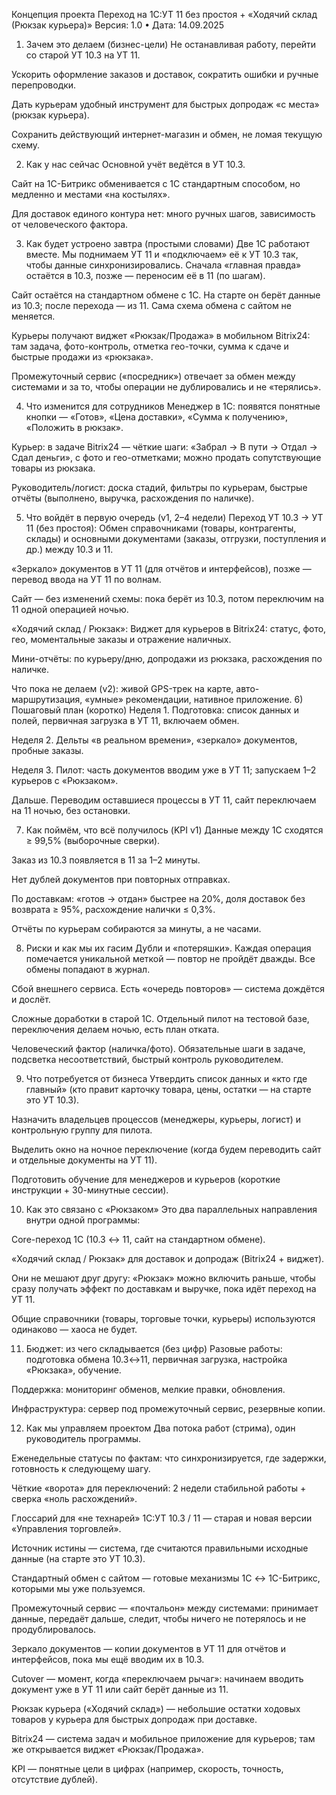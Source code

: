 Концепция проекта
Переход на 1С:УТ 11 без простоя + «Ходячий склад (Рюкзак курьера)»
 Версия: 1.0 • Дата: 14.09.2025
1) Зачем это делаем (бизнес-цели)
Не останавливая работу, перейти со старой УТ 10.3 на УТ 11.


Ускорить оформление заказов и доставок, сократить ошибки и ручные перепроводки.


Дать курьерам удобный инструмент для быстрых допродаж «с места» (рюкзак курьера).


Сохранить действующий интернет-магазин и обмен, не ломая текущую схему.


2) Как у нас сейчас
Основной учёт ведётся в УТ 10.3.


Сайт на 1С-Битрикс обменивается с 1С стандартным способом, но медленно и местами «на костылях».


Для доставок единого контура нет: много ручных шагов, зависимость от человеческого фактора.


3) Как будет устроено завтра (простыми словами)
Две 1С работают вместе. Мы поднимаем УТ 11 и «подключаем» её к УТ 10.3 так, чтобы данные синхронизировались. Сначала «главная правда» остаётся в 10.3, позже — переносим её в 11 (по шагам).


Сайт остаётся на стандартном обмене с 1С. На старте он берёт данные из 10.3; после перехода — из 11. Сама схема обмена с сайтом не меняется.


Курьеры получают виджет «Рюкзак/Продажа» в мобильном Bitrix24: там задача, фото-контроль, отметка гео-точки, сумма к сдаче и быстрые продажи из «рюкзака».


Промежуточный сервис («посредник») отвечает за обмен между системами и за то, чтобы операции не дублировались и не «терялись».


4) Что изменится для сотрудников
Менеджер в 1С: появятся понятные кнопки — «Готов», «Цена доставки», «Сумма к получению», «Положить в рюкзак».


Курьер: в задаче Bitrix24 — чёткие шаги: «Забрал → В пути → Отдал → Сдал деньги», с фото и гео-отметками; можно продать сопутствующие товары из рюкзака.


Руководитель/логист: доска стадий, фильтры по курьерам, быстрые отчёты (выполнено, выручка, расхождения по наличке).


5) Что войдёт в первую очередь (v1, 2–4 недели)
Переход УТ 10.3 → УТ 11 (без простоя):
Обмен справочниками (товары, контрагенты, склады) и основными документами (заказы, отгрузки, поступления и др.) между 10.3 и 11.


«Зеркало» документов в УТ 11 (для отчётов и интерфейсов), позже — перевод ввода на УТ 11 по волнам.


Сайт — без изменений схемы: пока берёт из 10.3, потом переключим на 11 одной операцией ночью.


«Ходячий склад / Рюкзак»:
Виджет для курьеров в Bitrix24: статус, фото, гео, моментальные заказы и отражение наличных.


Мини-отчёты: по курьеру/дню, допродажи из рюкзака, расхождения по наличке.


Что пока не делаем (v2): живой GPS-трек на карте, авто-маршрутизация, «умные» рекомендации, нативное приложение.
6) Пошаговый план (коротко)
Неделя 1. Подготовка: список данных и полей, первичная загрузка в УТ 11, включаем обмен.


Неделя 2. Дельты «в реальном времени», «зеркало» документов, пробные заказы.


Неделя 3. Пилот: часть документов вводим уже в УТ 11; запускаем 1–2 курьеров с «Рюкзаком».


Дальше. Переводим оставшиеся процессы в УТ 11, сайт переключаем на 11 ночью, без остановки.


7) Как поймём, что всё получилось (KPI v1)
Данные между 1С сходятся ≥ 99,5% (выборочные сверки).


Заказ из 10.3 появляется в 11 за 1–2 минуты.


Нет дублей документов при повторных отправках.


По доставкам: «готов → отдан» быстрее на 20%, доля доставок без возврата ≥ 95%, расхождение налички ≤ 0,3%.


Отчёты по курьерам собираются за минуты, а не часами.


8) Риски и как мы их гасим
Дубли и «потеряшки». Каждая операция помечается уникальной меткой — повтор не пройдёт дважды. Все обмены попадают в журнал.


Сбой внешнего сервиса. Есть «очередь повторов» — система дождётся и дослёт.


Сложные доработки в старой 1С. Отдельный пилот на тестовой базе, переключения делаем ночью, есть план отката.


Человеческий фактор (наличка/фото). Обязательные шаги в задаче, подсветка несоответствий, быстрый контроль руководителем.


9) Что потребуется от бизнеса
Утвердить список данных и «кто где главный» (кто правит карточку товара, цены, остатки — на старте это УТ 10.3).


Назначить владельцев процессов (менеджеры, курьеры, логист) и контрольную группу для пилота.


Выделить окно на ночное переключение (когда будем переводить сайт и отдельные документы на УТ 11).


Подготовить обучение для менеджеров и курьеров (короткие инструкции + 30-минутные сессии).


10) Как это связано с «Рюкзаком»
Это два параллельных направления внутри одной программы:


Core-переход 1С (10.3 ↔ 11, сайт на стандартном обмене).


«Ходячий склад / Рюкзак» для доставок и допродаж (Bitrix24 + виджет).


Они не мешают друг другу: «Рюкзак» можно включить раньше, чтобы сразу получать эффект по доставкам и выручке, пока идёт переход на УТ 11.


Общие справочники (товары, торговые точки, курьеры) используются одинаково — хаоса не будет.


11) Бюджет: из чего складывается (без цифр)
Разовые работы: подготовка обмена 10.3↔11, первичная загрузка, настройка «Рюкзака», обучение.


Поддержка: мониторинг обменов, мелкие правки, обновления.


Инфраструктура: сервер под промежуточный сервис, резервные копии.


12) Как мы управляем проектом
Два потока работ (стрима), один руководитель программы.


Еженедельные статусы по фактам: что синхронизируется, где задержки, готовность к следующему шагу.


Чёткие «ворота» для переключений: 2 недели стабильной работы + сверка «ноль расхождений».



Глоссарий для «не технарей»
1С:УТ 10.3 / 11 — старая и новая версии «Управления торговлей».


Источник истины — система, где считаются правильными исходные данные (на старте это УТ 10.3).


Стандартный обмен с сайтом — готовые механизмы 1С ↔ 1С-Битрикс, которыми мы уже пользуемся.


Промежуточный сервис — «почтальон» между системами: принимает данные, передаёт дальше, следит, чтобы ничего не потерялось и не продублировалось.


Зеркало документов — копии документов в УТ 11 для отчётов и интерфейсов, пока мы ещё вводим их в 10.3.


Cutover — момент, когда «переключаем рычаг»: начинаем вводить документ уже в УТ 11 или сайт берёт данные из 11.


Рюкзак курьера («Ходячий склад») — небольшие остатки ходовых товаров у курьера для быстрых допродаж при доставке.


Bitrix24 — система задач и мобильное приложение для курьеров; там же открывается виджет «Рюкзак/Продажа».


KPI — понятные цели в цифрах (например, скорость, точность, отсутствие дублей).



